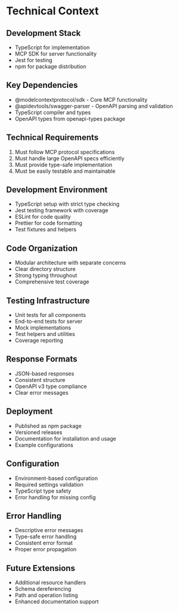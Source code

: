 # Technical Context

## Development Stack
- TypeScript for implementation
- MCP SDK for server functionality
- Jest for testing
- npm for package distribution

## Key Dependencies
- @modelcontextprotocol/sdk - Core MCP functionality
- @apidevtools/swagger-parser - OpenAPI parsing and validation
- TypeScript compiler and types
- OpenAPI types from openapi-types package

## Technical Requirements
1. Must follow MCP protocol specifications
2. Must handle large OpenAPI specs efficiently
3. Must provide type-safe implementation
4. Must be easily testable and maintainable

## Development Environment
- TypeScript setup with strict type checking
- Jest testing framework with coverage
- ESLint for code quality
- Prettier for code formatting
- Test fixtures and helpers

## Code Organization
- Modular architecture with separate concerns
- Clear directory structure
- Strong typing throughout
- Comprehensive test coverage

## Testing Infrastructure
- Unit tests for all components
- End-to-end tests for server
- Mock implementations
- Test helpers and utilities
- Coverage reporting

## Response Formats
- JSON-based responses
- Consistent structure
- OpenAPI v3 type compliance
- Clear error messages

## Deployment
- Published as npm package
- Versioned releases
- Documentation for installation and usage
- Example configurations

## Configuration
- Environment-based configuration
- Required settings validation
- TypeScript type safety
- Error handling for missing config

## Error Handling
- Descriptive error messages
- Type-safe error handling
- Consistent error format
- Proper error propagation

## Future Extensions
- Additional resource handlers
- Schema dereferencing
- Path and operation listing
- Enhanced documentation support

